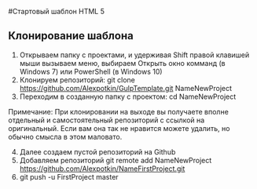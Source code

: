 #Стартовый шаблон HTML 5
## Клонирование шаблона
1. Открываем папку с проектами, и удерживая Shift правой клавишей мыши вызываем меню, выбираем Открыть окно комманд (в Windows 7) или PowerShell (в Windows 10)
2. Клонируем репозиторий: git clone https://github.com/Alexpotkin/GulpTemplate.git NameNewProject
3. Переходим в созданную папку с проектом: cd NameNewProject

Примечание: При клонировании на выходе вы получаете вполне отдельный и самостоятельный репозиторий с ссылкой на оригинальный. Если вам она так не нравится можете удалить, но обычно смысла в этом маловато.

4. Далее создаем пустой репозиторий на Github
5. Добавляем репозиторий git remote add NameNewProject https://github.com/Alexpotkin/NameFirstProject.git
6. git push -u FirstProject master